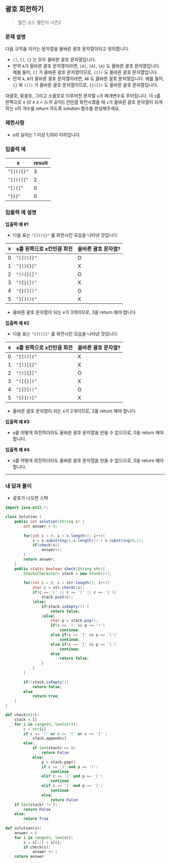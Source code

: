 ## 괄호 회전하기

> 월간 코드 챌린지 시즌2

### 문제 설명

다음 규칙을 지키는 문자열을 올바른 괄호 문자열이라고 정의합니다.

- `()`, `[]`, `{}` 는 모두 올바른 괄호 문자열입니다.
- 만약 `A`가 올바른 괄호 문자열이라면, `(A)`, `[A]`, `{A}` 도 올바른 괄호 문자열입니다. 예를 들어, `[]` 가 올바른 괄호 문자열이므로, `([])` 도 올바른 괄호 문자열입니다.
- 만약 `A`, `B`가 올바른 괄호 문자열이라면, `AB` 도 올바른 괄호 문자열입니다. 예를 들어, `{}` 와 `([])` 가 올바른 괄호 문자열이므로, `{}([])` 도 올바른 괄호 문자열입니다.

대괄호, 중괄호, 그리고 소괄호로 이루어진 문자열 `s`가 매개변수로 주어집니다. 이 `s`를 왼쪽으로 x (*0 ≤ x < (`s`의 길이)*) 칸만큼 회전시켰을 때 `s`가 올바른 괄호 문자열이 되게 하는 x의 개수를 return 하도록 solution 함수를 완성해주세요.

### 제한사항

- s의 길이는 1 이상 1,000 이하입니다.

### 입출력 예

| s          | result |
| ---------- | ------ |
| `"[](){}"` | 3      |
| `"}]()[{"` | 2      |
| `"[)(]"`   | 0      |
| `"}}}"`    | 0      |

### 입출력 예 설명

**입출력 예 #1**

- 다음 표는 `"[](){}"` 를 회전시킨 모습을 나타낸 것입니다.

| x    | s를 왼쪽으로 x칸만큼 회전 | 올바른 괄호 문자열? |
| ---- | ------------------------- | ------------------- |
| 0    | `"[](){}"`                | O                   |
| 1    | `"](){}["`                | X                   |
| 2    | `"(){}[]"`                | O                   |
| 3    | `"){}[]("`                | X                   |
| 4    | `"{}[]()"`                | O                   |
| 5    | `"}[](){"`                | X                   |

- 올바른 괄호 문자열이 되는 x가 3개이므로, 3을 return 해야 합니다.

**입출력 예 #2**

- 다음 표는 `"}]()[{"` 를 회전시킨 모습을 나타낸 것입니다.

| x    | s를 왼쪽으로 x칸만큼 회전 | 올바른 괄호 문자열? |
| ---- | ------------------------- | ------------------- |
| 0    | `"}]()[{"`                | X                   |
| 1    | `"]()[{}"`                | X                   |
| 2    | `"()[{}]"`                | O                   |
| 3    | `")[{}]("`                | X                   |
| 4    | `"[{}]()"`                | O                   |
| 5    | `"{}]()["`                | X                   |

- 올바른 괄호 문자열이 되는 x가 2개이므로, 2를 return 해야 합니다.

**입출력 예 #3**

- s를 어떻게 회전하더라도 올바른 괄호 문자열을 만들 수 없으므로, 0을 return 해야 합니다.

**입출력 예 #4**

- s를 어떻게 회전하더라도 올바른 괄호 문자열을 만들 수 없으므로, 0을 return 해야 합니다.

---

### 내 답과 풀이

- 괄호가 나오면 스택


```java
import java.util.*;

class Solution {
    public int solution(String s) {
        int answer = 0;
        
        for(int i = 0; i < s.length(); i++){
            s = s.substring(1,s.length()) + s.substring(0,1);
            if(check(s))
                answer++;
        }
        return answer;
    }
    public static boolean check(String str){
        Stack<Character> stack = new Stack<>();
        
        for(int i = 0; i < str.length(); i++){
            char c = str.charAt(i);
            if(c == '(' || c == '[' || c == '{'){
                stack.push(c);
            }else{
                if(stack.isEmpty()) {
                    return false;
                }else{
                    char p = stack.pop();
                    if(c == ')' && p == '(')
                        continue;
                    else if(c == ']' && p == '[')
                        continue;
                    else if(c == '}' && p == '{')
                        continue;
                    else
                        return false;
                }
            }
        }
        
        if(!stack.isEmpty())
            return false;
        else
            return true;
    }
}
```

```python
def check(str):
    stack = []
    for i in range(0, len(str)):
        c = str[i]
        if c == '(' or c == '[' or c == '{' :
            stack.append(c)
        else:
            if len(stack) == 0:
                return False
            else:
                p = stack.pop()
                if c == ')' and p == '(':
                    continue
                elif c == ']' and p == '[':
                    continue
                elif c == '}' and p == '{':
                    continue
                else:
                    return False
    if len(stack) != 0:
        return False
    else:
        return True
    
def solution(s):
    answer = 0
    for i in range(0, len(s)):
        s = s[1:] + s[0];
        if check(s):
            answer += 1
    return answer
```



